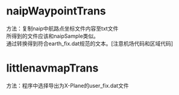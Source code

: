 # naipWaypointTrans
方法：复制naip中航路点坐标文件内容至txt文件\
所得到的文件应该和naipSample类似。\
通过转换得到符合earth_fix.dat规范的文本。[注意机场代码和区域代码]
# littlenavmapTrans
方法：程序中选择导出为X-Plane的user_fix.dat文件